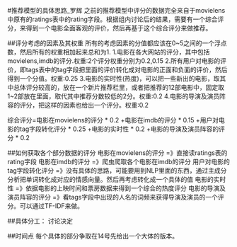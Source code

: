 #推荐模型的具体思路_罗辉
之前的推荐模型中评分的数据完全来自于movielens中原有的ratings表中的rating字段。根据组内讨论后的结果，需要有一个综合评分，来得到一个电影全面客观的评价，然后再基于这个综合评分来做推荐。

##评分考虑的因素及其权重
所有的考虑因素的分值都应该在0~5之间的一个浮点数，然后所有的权重相加起来总和为1.
1.电影在各大网站的评分，其中包括movielens,imdb的评分.权重:2个评分权重分别为0.2,0.15
2.所有用户对电影的评价，即tags表中的tag字段把里面的评价转化成对电影的正面和负面的评价，然后得到一个分值。权重:0.25
3.电影的实时性(热度)，可以把一些新出的电影，取其中总体评分较高的，放在一个新片推荐栏里，或者把推荐的12部电影中，固定取1~2部放在里面，取代其中推荐分数较低的2分。权重:0.2
4.电影的导演及演员阵容的评分，把这样的因素也给出一个评分。权重:0.2

综合评分=电影在movielens的评分		*	0.2
	   +电影在imdb的评分		*	0.15
	   +用户对电影的tag字段转化评分	*	0.25
	   +电影的实时性			*	0.2
	   +电影的导演及演员阵容的评分	*	0.2
	   
##如何获取各个部分数据的评分
电影在movielens的评分	=》直接读ratings表的rating字段
电影在imdb的评分		=》爬虫爬取各个电影在imdb的评分
用户对电影的tag字段转化评分	=》没有具体的思路，可能要用到NLP里面的东西，通过主成分分析把单词转化成对应的情感向量。然后再考虑转化成一个具体的值
电影的实时性			=》依据电影的上映时间和票房数据来得到一个综合的热度评分
电影的导演及演员阵容的评分	=》看tags字段中出现的人名的词频来获得导演及演员的一个评分。可以通过TF-IDF来做。

##具体分工：
讨论决定

##时间点
每个具体的部分争取在14号先给出一个大体的版本。